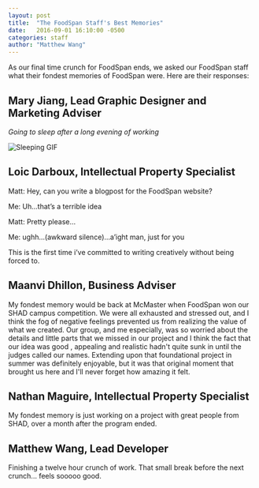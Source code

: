 ```yaml
---
layout: post
title:  "The FoodSpan Staff's Best Memories"
date:   2016-09-01 16:10:00 -0500
categories: staff
author: "Matthew Wang"
---
```


As our final time crunch for FoodSpan ends, we asked our FoodSpan staff what their fondest memories of FoodSpan were. Here are their responses:

## Mary Jiang, Lead Graphic Designer and Marketing Adviser

*Going to sleep after a long evening of working*

![Sleeping GIF]({{site.baseurl}}/img/blog/sleep.gif)


## Loic Darboux, Intellectual Property Specialist

Matt: Hey, can you write a blogpost for the FoodSpan website?

Me: Uh...that’s a terrible idea

Matt: Pretty please…

Me: ughh…(awkward silence)...a’ight man, just for you

This is the first time i’ve committed to writing creatively without being forced to.

## Maanvi Dhillon, Business Adviser

My fondest memory would be back at McMaster when FoodSpan won our SHAD campus competition. We were all exhausted and stressed out, and I think the fog of negative feelings prevented us from realizing the value of what we created. Our group, and me especially, was so worried about the details and little parts that we missed in our project and I think the fact that our idea was good , appealing and realistic hadn't quite sunk in until the judges called our names. Extending upon that foundational project in summer was definitely enjoyable, but it was that original moment that brought us here and I'll never forget how amazing it felt.

## Nathan Maguire, Intellectual Property Specialist

My fondest memory is just working on a project with great people from SHAD, over a month after the program ended.

## Matthew Wang, Lead Developer

Finishing a twelve hour crunch of work. That small break before the next crunch... feels sooooo good.
